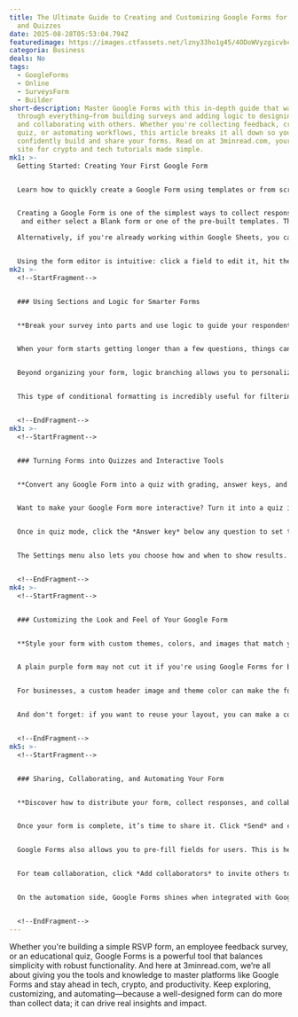 ```yaml
---
title: The Ultimate Guide to Creating and Customizing Google Forms for Surveys
  and Quizzes
date: 2025-08-28T05:53:04.794Z
featuredimage: https://images.ctfassets.net/lzny33ho1g45/4ODoWVyzgicvbcb6J9ZZZ5/c0333ef44af8588fee18c1e6ed403fc7/Group_12549.jpg?fm=avif&q=31&fit=thumb&w=1520&h=760
categoria: Business
deals: No
tags:
  - GoogleForms
  - Online
  - SurveysForm
  - Builder
short-description: Master Google Forms with this in-depth guide that walks you
  through everything—from building surveys and adding logic to designing themes
  and collaborating with others. Whether you're collecting feedback, creating a
  quiz, or automating workflows, this article breaks it all down so you can
  confidently build and share your forms. Read on at 3minread.com, your go-to
  site for crypto and tech tutorials made simple.
mk1: >-
  Getting Started: Creating Your First Google Form


  Learn how to quickly create a Google Form using templates or from scratch.


  Creating a Google Form is one of the simplest ways to collect responses online, whether for work, school, or personal projects. To begin, go to docs.google.com/forms
   and either select a Blank form or one of the pre-built templates. These templates are especially handy when you're short on time but want a professional-looking result.

  Alternatively, if you're already working within Google Sheets, you can sync a new form directly to your spreadsheet. Open your sheet, go to Tools, and click Create a new form. A blank form will open automatically, and any new responses will be saved straight to that sheet. This is a time-saving method for people looking to keep all data in one central place.


  Using the form editor is intuitive: click a field to edit it, hit the "+" icon to add new questions, and use the dropdown to select from twelve different question types. These include Short answer, Paragraph, Multiple choice, Checkboxes, Dropdown, File upload, and even Rating scales. Each format serves a specific purpose, allowing for everything from quick polls to detailed customer feedback collection.
mk2: >-
  <!--StartFragment-->


  ### Using Sections and Logic for Smarter Forms


  **Break your survey into parts and use logic to guide your respondents.**


  When your form starts getting longer than a few questions, things can get overwhelming. Google Forms lets you add sections to split your form into manageable chunks. Each section can have its own title and description, helping users stay focused and organized as they move through your survey.


  Beyond organizing your form, logic branching allows you to personalize the survey experience. For example, if someone selects "Yes" to attending an event, you can automatically direct them to a section with RSVP details. Just click the three-dot menu (⁝) next to a multiple choice or dropdown question, and enable *Go to section based on answer*. From there, assign the next section for each response.


  This type of conditional formatting is incredibly useful for filtering out unnecessary questions. Instead of everyone seeing the same content, respondents only see what's relevant to them. You can test this functionality anytime using the Preview icon (the little eye symbol), which shows you exactly what your users will see.


  <!--EndFragment-->
mk3: >-
  <!--StartFragment-->


  ### Turning Forms into Quizzes and Interactive Tools


  **Convert any Google Form into a quiz with grading, answer keys, and feedback.**


  Want to make your Google Form more interactive? Turn it into a quiz in just a few clicks. You can either start from scratch at [g.co/createaquiz](https://g.co/createaquiz?utm_source=chatgpt.com) or go to the *Settings* of an existing form and toggle *Make this a quiz*. This unlocks the ability to assign point values, auto-grade questions, and show correct or incorrect answers.


  Once in quiz mode, click the *Answer key* below any question to set the right answer and assign point values. You can even offer instant feedback for right or wrong answers, making it a valuable educational tool. Google Forms quizzes support most question types—including Multiple choice, Short answer, and even Date fields—so you’re not limited in how you test users.


  The Settings menu also lets you choose how and when to show results. You can reveal scores immediately after submission or delay them until you’ve reviewed each entry. This flexibility is perfect for both informal quizzes and more formal assessments that require instructor evaluation.


  <!--EndFragment-->
mk4: >-
  <!--StartFragment-->


  ### Customizing the Look and Feel of Your Google Form


  **Style your form with custom themes, colors, and images that match your brand.**


  A plain purple form may not cut it if you're using Google Forms for business or client-facing interactions. Fortunately, it's easy to customize. Click the *Customize Theme* icon (the paint palette) in the toolbar to get started. Here, you can change fonts, colors, and upload a header image that reflects your brand.


  For businesses, a custom header image and theme color can make the form feel more professional and trustworthy. For educators or event planners, it adds personality and flair. You can upload logos, adjust text size, and align elements to suit your content's tone. While Google Forms doesn't offer as much design flexibility as other tools, the options provided go a long way in making your form look polished.


  And don't forget: if you want to reuse your layout, you can make a copy by clicking the More menu (⋮) and selecting *Make a copy*. This serves as your makeshift template for future forms. Just change the text and questions, and you’re ready to go again.


  <!--EndFragment-->
mk5: >-
  <!--StartFragment-->


  ### Sharing, Collaborating, and Automating Your Form


  **Discover how to distribute your form, collect responses, and collaborate in real time.**


  Once your form is complete, it’s time to share it. Click *Send* and choose how you want to distribute it. You can email it directly (and even embed it within the email), copy a shareable link, or get embed code to add it to a website. A shortened URL is also available for easier sharing on social media or printed materials.


  Google Forms also allows you to pre-fill fields for users. This is helpful when you want to personalize a form or save time on repeated tasks. To do this, click the More menu (⋮) and select *Get pre-filled link*. Complete the fields as needed, click *Get link*, and share it like you would any URL.


  For team collaboration, click *Add collaborators* to invite others to edit the form with you. This feature is especially useful when multiple departments or stakeholders need to contribute to the final survey.


  On the automation side, Google Forms shines when integrated with Google Sheets. Responses are instantly logged, allowing you to analyze or filter them in real time. Add-ons and third-party tools like Zapier can take automation to the next level—automatically sending emails, creating tasks, or updating databases based on form submissions.


  <!--EndFragment-->
---
```

<!--StartFragment-->

Whether you're building a simple RSVP form, an employee feedback survey, or an educational quiz, Google Forms is a powerful tool that balances simplicity with robust functionality. And here at 3minread.com, we’re all about giving you the tools and knowledge to master platforms like Google Forms and stay ahead in tech, crypto, and productivity. Keep exploring, customizing, and automating—because a well-designed form can do more than collect data; it can drive real insights and impact.

<!--EndFragment-->
